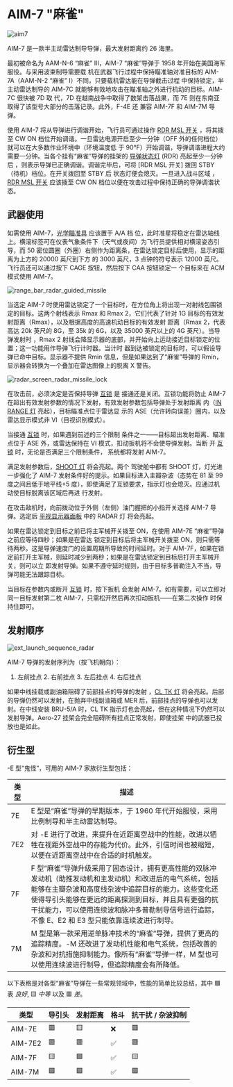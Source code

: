 # AIM-7 "麻雀"

![aim7](../../img/aim7.jpg)

AIM-7 是一款半主动雷达制导导弹，最大发射距离约 26 海里。

最初被命名为 AAM-N-6 “麻雀” III，AIM-7 “麻雀”导弹于 1958 年开始在美国海军服役。与采用波束制导需要载
机在武器飞行过程中保持瞄准轴对准目标的 AIM-7A（AAM-N-2 “麻雀” I）不同，只要载机雷达能在导弹截击过程
中保持锁定，半主动雷达制导的 AIM-7C 就能够有效地攻击在瞄准轴之外进行机动的目标。AIM-7C 很快被 7D 取
代，7D 在越南战争中取得了数架击落战果，而 7E 则在东南亚取得了该型号大部分的击落记录。此外，F-4E 还
兼容 AIM-7F 和 AIM-7M 导弹。

使用 AIM-7 将从导弹进行调谐开始，飞行员可通过操作
[RDR MSL 开关](../../cockpit/pilot/weapon_management.md#radar-missile-power-switch) ，将其拨至 CW
ON 档位开始调谐。一旦雷达电源开启至少一分钟（OFF 外的任何档位）就可以在大多数作业环境中（环境温度低
于 90°F）开始调谐，导弹调谐进程大约需要一分钟。当各个挂有“麻雀”导弹的挂架的
[导弹状态灯](../../cockpit/pilot/weapon_management.md#missile-status-lights) (RDR) 亮起至少一分钟后
，则表示导弹已正确调谐。调谐完毕后，可将 [RDR MSL 开关] 拨回 STBY（待机）档位。在开关拨回至 STBY 后
状态灯便会熄灭。一旦进入战斗区域
，[RDR MSL 开关](../../cockpit/pilot/weapon_management.md#radar-missile-power-switch) 应该拨至 CW
ON 档位以便在攻击过程中保持正确的导弹调谐状态。

## 武器使用

如需使用 AIM-7，[光学瞄准具](../../cockpit/pilot/dscg_controls.md#sight-mode-knob) 应该置于 A/A 档
位，此时准星将稳定在雷达轴线上。横滚标签可在仪表气象条件下（天气或夜间）为飞行员提供相对横滚姿态引
导，而 50 密位圆圈（外圈）右侧作为距离条，在雷达锁定目标后使用，显示的距离为上方的 20000 英尺到下方
的 3000 英尺，3 点钟的符号表示 12000 英尺。飞行员还可以通过按下 CAGE 按钮，然后按下 CAA 按钮锁定一
个目标来在 ACM 模式使用 AIM-7。

![range_bar_radar_guided_missile](../../img/radar_missile_lock.jpg)

当选定 AIM-7 时使用雷达锁定了一个目标时，在方位角上将出现一对射线包围锁定的目标。这两个射线表示
Rmax 和 Rmax 2，它们代表了针对 1G 目标的有效发射距离（Rmax），以及根据高度的高速机动目标的有效发射
距离（Rmax 2，代表高达 20k 英尺的 8G，至 35k 的 6G，以及 35000 英尺以上的 4G 英尺）。当导弹发射时
，Rmax 2 射线会降显示器的底部，并开始向上运动接近目标锁定的位置；这一功能用作导弹飞行计时器。当计时
器到达被锁定的目标时，可以假设导弹已命中目标。显示器不提供 Rmin 信息，但是如果达到了“麻雀”导弹的
Rmin，显示器会转换为一个叠加在雷达图像上的脱离 X 警告。

![radar_screen_radar_missile_lock](../../img/radar_screen_radar_missile_lock.jpg)

在攻击前，必须决定是否保持导弹 [互锁](../../cockpit/pilot/weapon_management.md#interlock-switch) 是
接通还是关闭。互锁功能将防止 AIM-7 在超出有效发射参数的情况下发射，有效发射参数包括导弹处于发射距离
内（[IN RANGE 灯](../../cockpit/pilot/dscg_controls.md#in-range-light) 亮起），目标瞄准点位于雷达显
示的 ASE（允许转向误差）圈内，以及雷达显示模式非 VI（目视识别模式）。

当接通 [互锁](../../cockpit/pilot/weapon_management.md#interlock-switch) 时，如果遇到前述的三个限制
条件之一——目标超出发射距离、瞄准点位于 ASE 外，或雷达保持在 VI 模式，扣动扳机将不会使导弹发射。当断
开 [互锁](../../cockpit/pilot/weapon_management.md#interlock-switch) 时，无论是否满足三个限制条件，
系统都将发射 AIM-7。

满足发射参数后，[SHOOT 灯](../../cockpit/pilot/overhead_indicators.md#shoot-lights) 将会亮起。两个
驾驶舱中都有 SHOOT 灯，灯光进一步强化了 AIM-7 发射条件好的提示。如果目标进入主瓣杂波（态势在 81 至
99 度之间且低于地平线+5 度），即使满足了互锁要求，指示灯也会熄灭。应通过机动使目标脱离该区域后再进
行发射。

在攻击敌机时，向前拨动位于外侧（左侧）油门握把的小指开关选择 AIM-7 导弹。选定后
[平视显示器面板](../../cockpit/pilot/weapon_management.md#head-up-display-indicators) 中的 RADAR 灯
将会亮起。

如果在雷达锁定到目标之前已将主军械开关拨至 ON，在使用 AIM-7E “麻雀”导弹之前应等待四秒；如果是在雷达
锁定到目标后将主军械开关拨至 ON，则只需等待两秒。这是导弹速度门的设置周期所导致的时间延时。对于
AIM-7F，如果在锁定前打开主军械，则延时减少到两秒；如果是在雷达锁定到目标后打开主军械开关，则可以立
即发射导弹。如果不遵守延时规则，由于目标多普勒注入不当，导弹可能无法跟踪目标。

当目标在参数内或断开 [互锁](../../cockpit/pilot/weapon_management.md#interlock-switch) 时，按下扳机
会发射 AIM-7。如有需要，可以立即对同一目标发射第二枚 AIM-7，只需松开然后再次扣动扳机——在第二次操作
时保持住即可。

## 发射顺序

![ext_launch_sequence_radar](../../img/ext_launch_seq_radar.jpg)

AIM-7 导弹的发射序列为（按飞机朝向）：

1. 左前挂点 2. 右前挂点 3. 左后挂点 4. 右后挂点

如果中线挂载或副油箱阻碍了前部挂点的导弹的发射
，[CL TK 灯](../../cockpit/pilot/weapon_management.md#centerline-tank-aboard-light) 将会亮起。后部
的导弹仍然可以发射，在抛弃中线副油箱或 MER 后，前部挂点的导弹也可以发射。在中线安装 BRU-5/A 时，CL
TK 指示灯也会亮起，但在这种情况下仍然可以发射导弹。Aero-27 挂架会完全阻碍所有挂点正常发射，即使挂架
中的武器已投放也是如此。

## 衍生型

-E 型“鬼怪”，可用的 AIM-7 家族衍生型包括：

| 类型 | 描述                                                                                                                                                                                                                                                                                                                      |
| ---- | ------------------------------------------------------------------------------------------------------------------------------------------------------------------------------------------------------------------------------------------------------------------------------------------------------------------------- |
| 7E   | E 型是“麻雀”导弹的早期版本，于 1960 年代开始服役，采用比例制导和半主动雷达制导。                                                                                                                                                                                                                                          |
| 7E2  | 对 -E 进行了改进，来提升在近距离空战中的性能，改进以牺牲在视距外空战中的存能为代价。此外，引信时间也被缩短，以便在近距离空战中在合适的时机触发。                                                                                                                                                                          |
| 7F   | F 型“麻雀”导弹升级采用了固态设计，拥有更高性能的双脉冲发动机（助推发动机和主发动机）和改进后的电气系统，包括能够在主瓣杂波和高度线杂波中追踪目标的能力。这些变化还使得导引头能够在更远的距离探测到目标，并且具有更强的抗干扰能力，可以使用连续波和脉冲多普勒制导信号进行追踪，不像 E、E2 和 E3 型只能依靠连续波进行制导。 |
| 7M   | M 型是第一款采用逆单脉冲技术的“麻雀”导弹，提供了更高的追踪精度。-M 还改进了发动机性能和电气系统，包括改善的杂波和对抗措施抑制能力。像所有“麻雀”导弹一样，M 型也可以使用连续波进行制导，但追踪精度会有所降低。                                                                                                             |

以下表格是对各型“麻雀”导弹在一些常规领域中，性能的简单比较总结，其中 🟩 表 _良好_, 🟨 _中等_ 以及
🟥 _差_。

| 类型    | 导引头 | 发射距离 | 格斗 | 抗干扰 / 杂波抑制 |
| ------- | ------ | -------- | ---- | ----------------- |
| AIM-7E  | 🟥     | 🟨       | ❌   | 🟥                |
| AIM-7E2 | 🟥     | 🟥       | ✅   | 🟥                |
| AIM-7F  | 🟨     | 🟩       | ✅   | 🟨                |
| AIM-7M  | 🟩     | 🟩       | ✅   | 🟩                |
